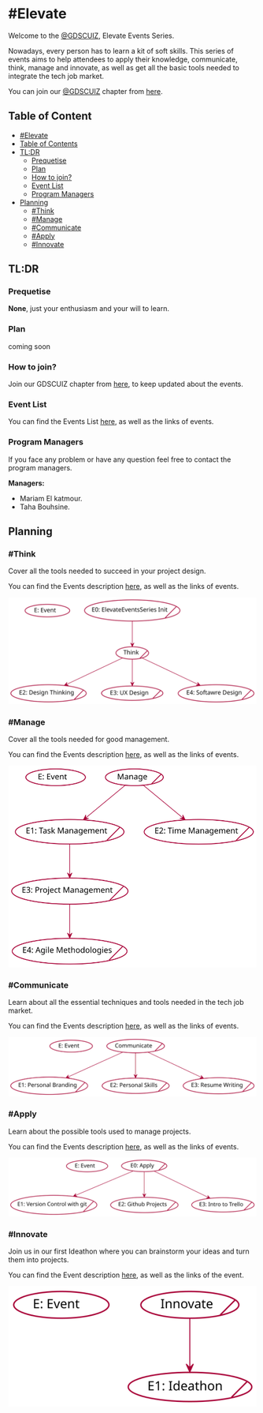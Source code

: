 # #Elevate

Welcome to the [@GDSCUIZ](https://gdsc.community.dev/university-of-ibn-zohr/), Elevate Events Series.

Nowadays, every person has to learn a kit of soft skills. This series of events aims to help attendees to apply their knowledge, communicate, think, manage and innovate, as well as get all the basic tools needed to integrate the tech job market.

You can join our [@GDSCUIZ](https://gdsc.community.dev/university-of-ibn-zohr/) chapter from [here](https://gdsc.community.dev/university-of-ibn-zohr/).

## Table of Content

  - [#Elevate](#Elevate)
  - [Table of Contents](#table-of-contents)
  - [TL:DR](#tldr)
    - [Prequetise](#prequetise)
    - [Plan](#plan)
    - [How to join?](#how-to-join)
    - [Event List](#event-list)
    - [Program Managers](#program-managers)
  - [Planning](#planning)
    - [#Think](#think)
    - [#Manage](#manage)
    - [#Communicate](#communicate)
    - [#Apply](#apply)
    - [#Innovate](#innovate)
    
    

## TL:DR

### Prequetise

**None**, just your enthusiasm and your will to learn.

### Plan

  coming soon

### How to join?

Join our GDSCUIZ chapter from  [here](https://gdsc.community.dev/university-of-ibn-zohr/), to keep updated about the events.

### Event List


You can find the Events List [here](https://gdscuiz.github.io/elevate/events_list/), as well as the links of events.


### Program Managers

If you face any problem or have any question feel free to contact the program managers.

**Managers:**

- Mariam El katmour.
- Taha Bouhsine. 

## Planning
 
### #Think

Cover all the tools needed to succeed in your project design.

You can find the Events description [here](https://gdscuiz.github.io/elevate/events/think/), as well as the links of events.


![think](out/puml/think_roadmap/Think.svg)

### #Manage

Cover all the tools needed for good management.

You can find the Events description [here](https://gdscuiz.github.io/elevate/events/manage/), as well as the links of events.

![manage](out/puml/manage_roadmap/Manage.svg)

### #Communicate

Learn about all the essential techniques and tools needed in the tech job market.

You can find the Events description [here](https://gdscuiz.github.io/elevate/events/communicate/), as well as the links of events.

![communicate](out/puml/communicate_roadmap/Communicate.svg)

### #Apply

Learn about the possible tools used to manage projects.

You can find the Events description [here](https://gdscuiz.github.io/elevate/events/apply/), as well as the links of events.


![apply](out/puml/apply_roadmap/Apply.svg)

### #Innovate

Join us in our first Ideathon where you can brainstorm your ideas and turn them into projects.

You can find the Event description [here](https://gdscuiz.github.io/elevate/events/innovate/), as well as the links of the event.

![innovate](out/puml/innovate_roadmap/Innovate.svg)


  
